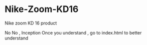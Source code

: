 # Nike-Zoom-KD16
Nike zoom KD 16 product

No No , Inception
Once you understand , go to index.html to better understand